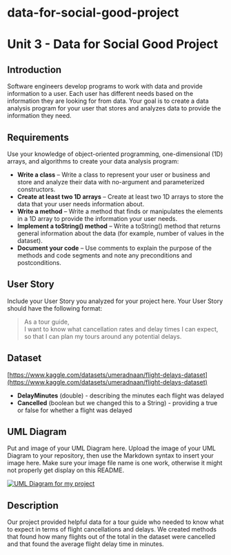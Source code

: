 # data-for-social-good-project

# Unit 3 - Data for Social Good Project 

## Introduction 

Software engineers develop programs to work with data and provide information to a user. Each user has different needs based on the information they are looking for from data. Your goal is to create a data analysis program for your user that stores and analyzes data to provide the information they need. 

## Requirements 

Use your knowledge of object-oriented programming, one-dimensional (1D) arrays, and algorithms to create your data analysis program: 
- **Write a class** – Write a class to represent your user or business and store and analyze their data with no-argument and parameterized constructors. 
- **Create at least two 1D arrays** – Create at least two 1D arrays to store the data that your user needs information about. 
- **Write a method** – Write a method that finds or manipulates the elements in a 1D array to provide the information your user needs. 
- **Implement a toString() method** – Write a toString() method that returns general information about the data (for example, number of values in the dataset). 
- **Document your code** – Use comments to explain the purpose of the methods and code segments and note any preconditions and postconditions. 

## User Story 

Include your User Story you analyzed for your project here. Your User Story should have the following format: 

> As a tour guide, <br> 
> I want to know what cancellation rates and delay times I can expect, <br> 
> so that I can plan my tours around any potential delays. 

## Dataset 

[https://www.kaggle.com/datasets/umeradnaan/flight-delays-dataset](https://www.kaggle.com/datasets/umeradnaan/flight-delays-dataset)
- **DelayMinutes** (double) - describing the minutes each flight was delayed
- **Cancelled** (boolean but we changed this to a String) - providing a true or false for whether a flight was delayed


## UML Diagram 

Put and image of your UML Diagram here. Upload the image of your UML Diagram to your repository, then use the Markdown syntax to insert your image here. Make sure your image file name is one work, otherwise it might not properly get display on this README. 

[![UML Diagram for my project](nameOfImageFileHere.png) ](https://docs.google.com/drawings/d/14NajWU75T3YCCwAhL4mt8fdQxjVdy3k6MtBEwUEQVjk/edit)

## Description 

Our project provided helpful data for a tour guide who needed to know what to expect in terms of flight cancellations and delays. We created methods that found how many flights out of the total in the dataset were cancelled and that found the average flight delay time in minutes.
